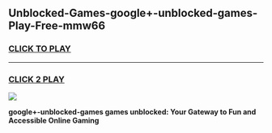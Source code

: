 
## Unblocked-Games-google+-unblocked-games-Play-Free-mmw66
<h3>
<a href="https://premium76.site?title=google+-unblocked-games&ref=22A">CLICK TO PLAY</a></h3>
<hr>

<h3>
<a href="https://premium76.site?title=google+-unblocked-games&ref=22A">CLICK 2 PLAY</a>
  
</h3>

<a href="https://premium76.site?title=google+-unblocked-games&ref=22A"><img src="https://clearcache.store/games.png"></a>


**google+-unblocked-games games unblocked: Your Gateway to Fun and Accessible Online Gaming**
